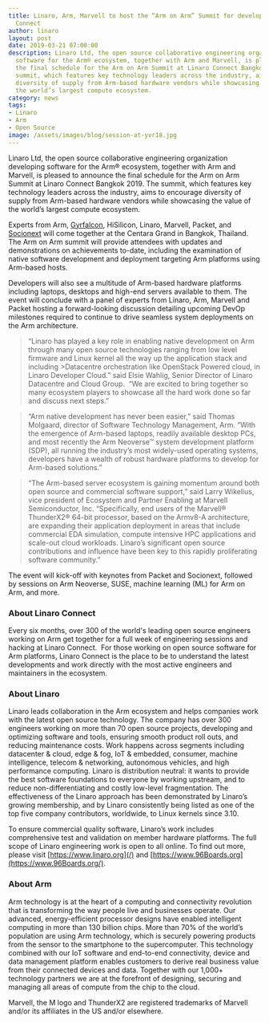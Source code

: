 ```yaml
---
title: Linaro, Arm, Marvell to host the “Arm on Arm” Summit for developers at Linaro
  Connect
author: linaro
layout: post
date: 2019-03-21 07:00:00
description: Linaro Ltd, the open source collaborative engineering organization developing
  software for the Arm® ecosystem, together with Arm and Marvell, is pleased to announce
  the final schedule for the Arm on Arm Summit at Linaro Connect Bangkok 2019. The
  summit, which features key technology leaders across the industry, aims to encourage
  diversity of supply from Arm-based hardware vendors while showcasing the value of
  the world’s largest compute ecosystem.
category: news
tags:
- Linaro
- Arm
- Open Source
image: /assets/images/blog/session-at-yvr18.jpg
---
```


Linaro Ltd, the open source collaborative engineering organization developing software for the Arm® ecosystem, together with Arm and Marvell, is pleased to announce the final schedule for the Arm on Arm Summit at Linaro Connect Bangkok 2019. The summit, which features key technology leaders across the industry, aims to encourage diversity of supply from Arm-based hardware vendors while showcasing the value of the world’s largest compute ecosystem.

Experts from Arm, [Gyrfalcon](https://www.gyrfalcontech.ai/), HiSilicon, Linaro, Marvell, Packet, and [Socionext](http://www.socionext.com/en/) will come together at the Centara Grand in Bangkok, Thailand. The Arm on Arm summit will provide attendees with updates and demonstrations on achievements to-date, including the examination of native software development and deployment targeting Arm platforms using Arm-based hosts.

Developers will also see a multitude of Arm-based hardware platforms including laptops, desktops and high-end servers available to them. The event will conclude with a panel of experts from Linaro, Arm, Marvell and Packet hosting a forward-looking discussion detailing upcoming DevOp milestones required to continue to drive seamless system deployments on the Arm architecture.

> “Linaro has played a key role in enabling native development on Arm through many open source technologies ranging from low level firmware and Linux kernel all the way up the application stack
> and including >Datacentre orchestration like OpenStack Powered cloud, in Linaro Developer Cloud.” said Elsie Wahlig, Senior Director of Linaro Datacentre and Cloud Group.  “We are excited to bring
> together so many ecosystem players to showcase all the hard work done so far and discuss next steps.”

> “Arm native development has never been easier,” said Thomas Molgaard, director of Software Technology Management, Arm. “With the emergence of Arm-based laptops, readily available desktop PCs, and
> most recently the Arm Neoverse™ system development platform (SDP), all running the industry’s most widely-used operating systems, developers have a wealth of robust hardware platforms to develop
> for Arm-based solutions.”

> “The Arm-based server ecosystem is gaining momentum around both open source and commercial software support,” said Larry Wikelius, vice president of Ecosystem and
> Partner Enabling at Marvell Semiconductor, Inc. “Specifically, end users of the Marvell® ThunderX2® 64-bit processor, based on the Armv8-A architecture, are expanding their application deployment
> in areas that include commercial EDA simulation, compute intensive HPC applications and scale-out cloud workloads. Linaro’s significant open source contributions and influence have been key to this
> rapidly proliferating software community.”

The event will kick-off with keynotes from Packet and Socionext, followed by sessions on Arm Neoverse, SUSE, machine learning (ML) for Arm on Arm, and more.

### About Linaro Connect

Every six months, over 300 of the world's leading open source engineers working on Arm get together for a full week of engineering sessions and hacking at Linaro Connect.  For those working on open source software for Arm platforms, Linaro Connect is the place to be to understand the latest developments and work directly with the most active engineers and maintainers in the ecosystem.

### About Linaro

Linaro leads collaboration in the Arm ecosystem and helps companies work with the latest open source technology. The company has over 300 engineers working on more than 70 open source projects, developing and optimizing software and tools, ensuring smooth product roll outs, and reducing maintenance costs. Work happens across segments including datacenter & cloud, edge & fog, IoT & embedded, consumer, machine intelligence, telecom & networking, autonomous vehicles, and high performance computing. Linaro is distribution neutral: it wants to provide the best software foundations to everyone by working upstream, and to reduce non-differentiating and costly low-level fragmentation. The effectiveness of the Linaro approach has been demonstrated by Linaro’s growing membership, and by Linaro consistently being listed as one of the top five company contributors, worldwide, to Linux kernels since 3.10.

To ensure commercial quality software, Linaro’s work includes comprehensive test and validation on member hardware platforms. The full scope of Linaro engineering work is open to all online. To find out more, please visit [https://www.linaro.org](/) and [https://www.96Boards.org](https://www.96Boards.org/).

### About Arm

Arm technology is at the heart of a computing and connectivity revolution that is transforming the way people live and businesses operate. Our advanced, energy-efficient processor designs have enabled intelligent computing in more than 130 billion chips. More than 70% of the world’s population are using Arm technology, which is securely powering products from the sensor to the smartphone to the supercomputer. This technology combined with our IoT software and end-to-end connectivity, device and data management platform enables customers to derive real business value from their connected devices and data. Together with our 1,000+ technology partners we are at the forefront of designing, securing and managing all areas of compute from the chip to the cloud.

Marvell, the M logo and ThunderX2 are registered trademarks of Marvell and/or its affiliates in the US and/or elsewhere.